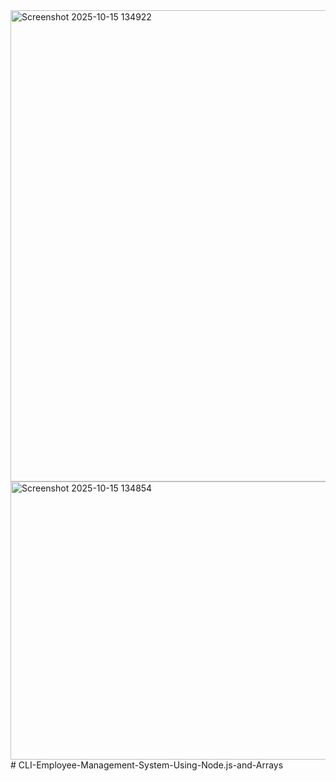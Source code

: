 <img width="591" height="754" alt="Screenshot 2025-10-15 134922" src="https://github.com/user-attachments/assets/4a620a10-f384-45a2-b62d-731bbffa856c" />
<img width="632" height="445" alt="Screenshot 2025-10-15 134854" src="https://github.com/user-attachments/assets/21dbe78b-5b19-44ef-9e1a-905c63b0a6ed" />
# CLI-Employee-Management-System-Using-Node.js-and-Arrays
